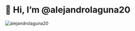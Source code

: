 # 👋 Hi, I’m @alejandrolaguna20

<!--<p>&nbsp;<img align="center" src="https://github-readme-stats.vercel.app/api?username=alejandrolaguna20&show_icons=true&locale=en" alt="alejandrolaguna20" /></p> -->

<p><img align="center" src="https://github-readme-streak-stats.herokuapp.com/?user=alejandrolaguna20&" alt="alejandrolaguna20" /></p>
